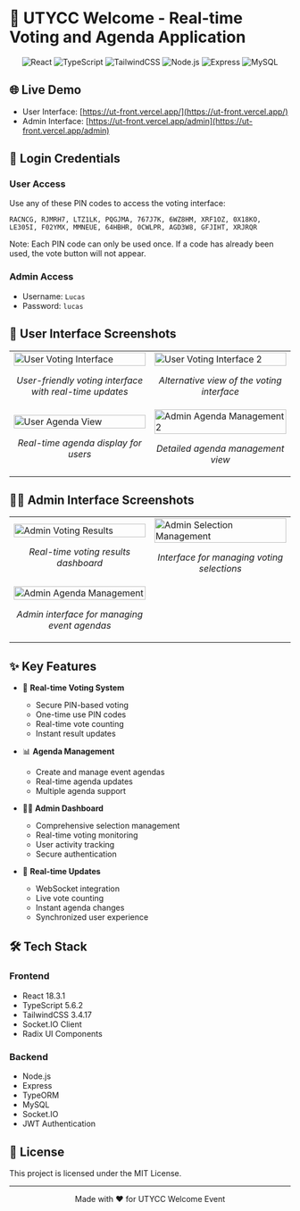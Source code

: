 # 🎉 UTYCC Welcome - Real-time Voting and Agenda Application

<div align="center">

![React](https://img.shields.io/badge/React-18.3.1-blue)
![TypeScript](https://img.shields.io/badge/TypeScript-5.6.2-blue)
![TailwindCSS](https://img.shields.io/badge/TailwindCSS-3.4.17-38B2AC)
![Node.js](https://img.shields.io/badge/Node.js-Latest-green)
![Express](https://img.shields.io/badge/Express-Latest-lightgrey)
![MySQL](https://img.shields.io/badge/MySQL-Latest-orange)

</div>

## 🌐 Live Demo

- User Interface: [https://ut-front.vercel.app/](https://ut-front.vercel.app/)
- Admin Interface: [https://ut-front.vercel.app/admin](https://ut-front.vercel.app/admin)

## 🔑 Login Credentials

### User Access
Use any of these PIN codes to access the voting interface:
```
RACNCG, RJMRH7, LTZ1LK, PQGJMA, 767J7K, 6WZ8HM, XRF1OZ, 0X18KO, LE305I, F02YMX, MMNEUE, 64HBHR, 0CWLPR, AGD3W8, GFJIHT, XRJRQR
```
Note: Each PIN code can only be used once. If a code has already been used, the vote button will not appear.

### Admin Access
- Username: `Lucas`
- Password: `lucas`

## 📱 User Interface Screenshots

<div align="center">
<table>
<tr>
<td width="30%">
<img src="photos/user-voting.jpg" alt="User Voting Interface" width="100%">
<p align="center"><em>User-friendly voting interface with real-time updates</em></p>
</td>
<td width="30%">
<img src="photos/user-voting2.jpg" alt="User Voting Interface 2" width="100%">
<p align="center"><em>Alternative view of the voting interface</em></p>
</td>
</tr>
<tr>
<td width="30%">
<img src="photos/user-agenda.jpg" alt="User Agenda View" width="100%">
<p align="center"><em>Real-time agenda display for users</em></p>
</td>
<td width="30%">
<img src="photos/admin-agenda2.jpg" alt="Admin Agenda Management 2" width="100%">
<p align="center"><em>Detailed agenda management view</em></p>
</td>
</tr>
</table>
</div>

## 👨‍💼 Admin Interface Screenshots

<div align="center">
<table>
<tr>
<td width="30%">
<img src="photos/admin-votingresult.jpg" alt="Admin Voting Results" width="100%">
<p align="center"><em>Real-time voting results dashboard</em></p>
</td>
<td width="30%">
<img src="photos/admin-selection.jpg" alt="Admin Selection Management" width="100%">
<p align="center"><em>Interface for managing voting selections</em></p>
</td>
</tr>
<tr>
<td width="30%">
<img src="photos/admin-agenda.jpg" alt="Admin Agenda Management" width="100%">
<p align="center"><em>Admin interface for managing event agendas</em></p>
</td>
<td width="30%">
</td>
</tr>
</table>
</div>

## ✨ Key Features

- 🎯 **Real-time Voting System**
  - Secure PIN-based voting
  - One-time use PIN codes
  - Real-time vote counting
  - Instant result updates

- 📊 **Agenda Management**
  - Create and manage event agendas
  - Real-time agenda updates
  - Multiple agenda support

- 👨‍💼 **Admin Dashboard**
  - Comprehensive selection management
  - Real-time voting monitoring
  - User activity tracking
  - Secure authentication

- 🔄 **Real-time Updates**
  - WebSocket integration
  - Live vote counting
  - Instant agenda changes
  - Synchronized user experience

## 🛠️ Tech Stack

### Frontend
- React 18.3.1
- TypeScript 5.6.2
- TailwindCSS 3.4.17
- Socket.IO Client
- Radix UI Components

### Backend
- Node.js
- Express
- TypeORM
- MySQL
- Socket.IO
- JWT Authentication

## 📝 License

This project is licensed under the MIT License.

---

<div align="center">
Made with ❤️ for UTYCC Welcome Event
</div> 